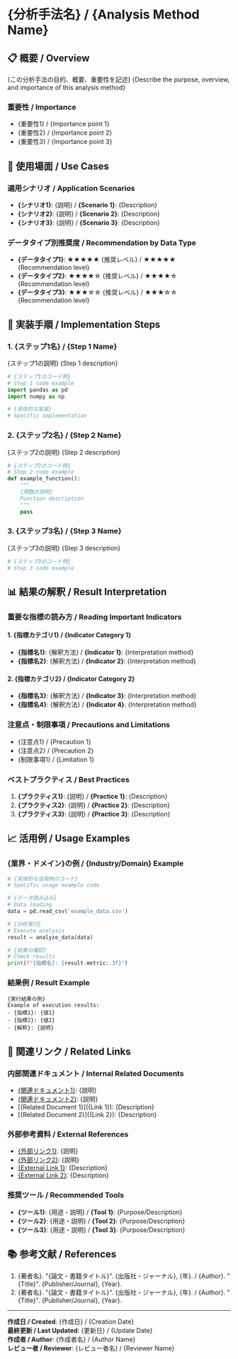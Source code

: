 # {分析手法名} / {Analysis Method Name}

## 📋 概要 / Overview

{この分析手法の目的、概要、重要性を記述}
{Describe the purpose, overview, and importance of this analysis method}

### 重要性 / Importance
- {重要性1} / {Importance point 1}
- {重要性2} / {Importance point 2}
- {重要性3} / {Importance point 3}

## 🎯 使用場面 / Use Cases

### 適用シナリオ / Application Scenarios
- **{シナリオ1}**: {説明} / **{Scenario 1}**: {Description}
- **{シナリオ2}**: {説明} / **{Scenario 2}**: {Description}
- **{シナリオ3}**: {説明} / **{Scenario 3}**: {Description}

### データタイプ別推奨度 / Recommendation by Data Type
- **{データタイプ1}**: ★★★★★ {推奨レベル} / ★★★★★ {Recommendation level}
- **{データタイプ2}**: ★★★★☆ {推奨レベル} / ★★★★☆ {Recommendation level}
- **{データタイプ3}**: ★★★☆☆ {推奨レベル} / ★★★☆☆ {Recommendation level}

## 🔧 実装手順 / Implementation Steps

### 1. {ステップ1名} / {Step 1 Name}

{ステップ1の説明}
{Step 1 description}

```python
# {ステップ1のコード例}
# Step 1 code example
import pandas as pd
import numpy as np

# {具体的な実装}
# Specific implementation
```

### 2. {ステップ2名} / {Step 2 Name}

{ステップ2の説明}
{Step 2 description}

```python
# {ステップ2のコード例}
# Step 2 code example
def example_function():
    """
    {関数の説明}
    Function description
    """
    pass
```

### 3. {ステップ3名} / {Step 3 Name}

{ステップ3の説明}
{Step 3 description}

```python
# {ステップ3のコード例}
# Step 3 code example
```

## 📊 結果の解釈 / Result Interpretation

### 重要な指標の読み方 / Reading Important Indicators

#### 1. {指標カテゴリ1} / {Indicator Category 1}
- **{指標名1}**: {解釈方法} / **{Indicator 1}**: {Interpretation method}
- **{指標名2}**: {解釈方法} / **{Indicator 2}**: {Interpretation method}

#### 2. {指標カテゴリ2} / {Indicator Category 2}
- **{指標名3}**: {解釈方法} / **{Indicator 3}**: {Interpretation method}
- **{指標名4}**: {解釈方法} / **{Indicator 4}**: {Interpretation method}

### 注意点・制限事項 / Precautions and Limitations
- {注意点1} / {Precaution 1}
- {注意点2} / {Precaution 2}
- {制限事項1} / {Limitation 1}

### ベストプラクティス / Best Practices
1. **{プラクティス1}**: {説明} / **{Practice 1}**: {Description}
2. **{プラクティス2}**: {説明} / **{Practice 2}**: {Description}
3. **{プラクティス3}**: {説明} / **{Practice 3}**: {Description}

## 📈 活用例 / Usage Examples

### {業界・ドメイン}の例 / {Industry/Domain} Example
```python
# {具体的な活用例のコード}
# Specific usage example code

# {データ読み込み}
# Data loading
data = pd.read_csv('example_data.csv')

# {分析実行}
# Execute analysis
result = analyze_data(data)

# {結果の確認}
# Check results
print(f"{指標名}: {result.metric:.3f}")
```

### 結果例 / Result Example
```
{実行結果の例}
Example of execution results:
- {指標1}: {値1}
- {指標2}: {値2}
- {解釈}: {説明}
```

## 🔗 関連リンク / Related Links

### 内部関連ドキュメント / Internal Related Documents
- [{関連ドキュメント1}]({リンク1}): {説明}
- [{関連ドキュメント2}]({リンク2}): {説明}
- [{Related Document 1}]({Link 1}): {Description}
- [{Related Document 2}]({Link 2}): {Description}

### 外部参考資料 / External References
- [{外部リンク1}]({URL1}): {説明}
- [{外部リンク2}]({URL2}): {説明}
- [{External Link 1}]({URL1}): {Description}
- [{External Link 2}]({URL2}): {Description}

### 推奨ツール / Recommended Tools
- **{ツール1}**: {用途・説明} / **{Tool 1}**: {Purpose/Description}
- **{ツール2}**: {用途・説明} / **{Tool 2}**: {Purpose/Description}
- **{ツール3}**: {用途・説明} / **{Tool 3}**: {Purpose/Description}

## 📚 参考文献 / References

1. {著者名}. "{論文・書籍タイトル}". {出版社・ジャーナル}, {年}. / {Author}. "{Title}". {Publisher/Journal}, {Year}.
2. {著者名}. "{論文・書籍タイトル}". {出版社・ジャーナル}, {年}. / {Author}. "{Title}". {Publisher/Journal}, {Year}.

---

**作成日 / Created**: {作成日} / {Creation Date}  
**最終更新 / Last Updated**: {更新日} / {Update Date}  
**作成者 / Author**: {作成者名} / {Author Name}  
**レビュー者 / Reviewer**: {レビュー者名} / {Reviewer Name}